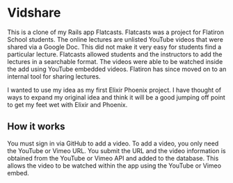 # Vidshare

This is a clone of my Rails app Flatcasts. Flatcasts was a project for Flatiron School students. The online lectures are unlisted YouTube videos that were shared via a Google Doc. This did not make it very easy for students find a particular lecture. Flatcasts allowed students and the instructors to add the lectures in a searchable format. The videos were able to be watched inside the add using YouTube embedded videos. Flatiron has since moved on to an internal tool for sharing lectures.

I wanted to use my idea as my first Elixir Phoenix project. I have thought of ways to expand my original idea and think it will be a good jumping off point to get my feet wet with Elixir and Phoenix.

## How it works

You must sign in via GitHub to add a video. To add a video, you only need the YouTube or Vimeo URL. You submit the URL and the video information is obtained from the  YouTube or Vimeo API and added to the database. This allows the video to be watched within the app using the  YouTube or Vimeo embed.
